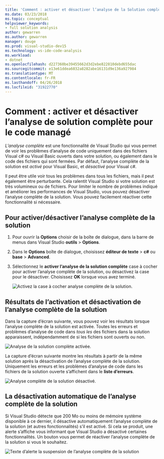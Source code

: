 ```yaml
---
title: 'Comment : activer et désactiver l’analyse de la Solution complète pour le Code managé'
ms.date: 03/23/2018
ms.topic: conceptual
helpviewer_keywords:
- full solution analysis
author: gewarren
ms.author: gewarren
manager: douge
ms.prod: visual-studio-dev15
ms.technology: vs-ide-code-analysis
ms.workload:
- dotnet
ms.openlocfilehash: d227360be39455662d3d2ebe822810debd655dac
ms.sourcegitcommit: e13e61ddea6032a8282abe16131d9e136a927984
ms.translationtype: MT
ms.contentlocale: fr-FR
ms.lasthandoff: 04/26/2018
ms.locfileid: "31922770"
---
```

# <a name="how-to-enable-and-disable-full-solution-analysis-for-managed-code"></a>Comment : activer et désactiver l’analyse de solution complète pour le code managé

*L’analyse complète* est une fonctionnalité de Visual Studio qui vous permet de voir les problèmes d’analyse de code uniquement dans des fichiers Visual c# ou Visual Basic ouverts dans votre solution, ou également dans le code des fichiers qui sont fermées. Par défaut, l’analyse complète de la solution est *activé* pour Visual Basic, et *désactivé* pour Visual c#.

Il peut être utile voir tous les problèmes dans tous les fichiers, mais il peut également être perturbante. Cela ralentit Visual Studio si votre solution est très volumineux ou de fichiers. Pour limiter le nombre de problèmes indiqué et améliorer les performances de Visual Studio, vous pouvez désactiver l’analyse complète de la solution. Vous pouvez facilement réactiver cette fonctionnalité si nécessaire.

## <a name="to-toggle-full-solution-analysis"></a>Pour activer/désactiver l’analyse complète de la solution

1. Pour ouvrir la **Options** choisir de la boîte de dialogue, dans la barre de menus dans Visual Studio **outils** > **Options**.

1. Dans le **Options** boîte de dialogue, choisissez **éditeur de texte** > **c#** ou **base**  >   **Advanced**.

1. Sélectionnez le **activer l’analyse de la solution complète** case à cocher pour activer l’analyse complète de la solution, ou désactivez la case pour le désactiver. Choisissez **OK** lorsque vous avez terminé.

    ![Activez la case à cocher analyse complète de la solution.](../code-quality/media/options-enable-full-solution-analysis.png)

## <a name="results-of-enabling-and-disabling-full-solution-analysis"></a>Résultats de l’activation et désactivation de l’analyse complète de la solution

Dans la capture d’écran suivante, vous pouvez voir les résultats lorsque l’analyse complète de la solution est activée. Toutes les erreurs et problèmes d’analyse de code dans *tous les* des fichiers dans la solution apparaissent, indépendamment de si les fichiers sont ouverts ou non.

![Analyse de la solution complète activée.](../code-quality/media/fsa_enabled.png)

La capture d’écran suivante montre les résultats à partir de la même solution après la désactivation de l’analyse complète de la solution. Uniquement les erreurs et les problèmes d’analyse de code dans les fichiers de la solution ouverte s’affichent dans le **liste d’erreurs**.

![Analyse complète de la solution désactivé.](../code-quality/media/fsa_disabled.png)

## <a name="automatically-disable-full-solution-analysis"></a>La désactivation automatique de l’analyse complète de la solution

Si Visual Studio détecte que 200 Mo ou moins de mémoire système disponible à ce dernier, il désactive automatiquement l’analyse complète de la solution (et autres fonctionnalités) s’il est activé. Si cela se produit, une alerte s’affiche vous informant que Visual Studio a désactivé certaines fonctionnalités. Un bouton vous permet de réactiver l’analyse complète de la solution si vous le souhaitez.

![Texte d’alerte la suspension de l’analyse complète de la solution](../code-quality/media/fsa_alert.png)
